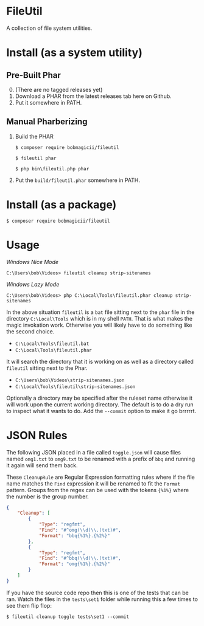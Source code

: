 # FileUtil

A collection of file system utilities.



# Install (as a system utility)

## Pre-Built Phar

0) (There are no tagged releases yet)
1) Download a PHAR from the latest releases tab here on Github.
2) Put it somewhere in PATH.

## Manual Pharberizing

1) Build the PHAR

   ```shell
   $ composer require bobmagicii/fileutil
   ```

   ```shell
   $ fileutil phar
   ```

   ```shell
   $ php bin\fileutil.php phar
   ```

2) Put the `build/fileutil.phar` somewhere in PATH.



# Install (as a package)

```shell
$ composer require bobmagicii/fileutil
```



# Usage

*Windows Nice Mode*
```shell
C:\Users\bob\Videos> fileutil cleanup strip-sitenames
```

*Windows Lazy Mode*
```shell
C:\Users\bob\Videos> php C:\Local\Tools\fileutil.phar cleanup strip-sitenames
```

In the above situation `fileutil` is a `bat` file sitting next to the `phar` file in the directory `C:\Local\Tools` which is in my shell `PATH`. That is what makes the magic invokation work. Otherwise you will likely have to do something like the second choice.

* `C:\Local\Tools\fileutil.bat`
* `C:\Local\Tools\fileutil.phar`

It will search the directory that it is working on as well as a directory called `fileutil` sitting next to the Phar.

* `C:\Users\bob\Videos\strip-sitenames.json`
* `C:\Local\Tools\fileutil\strip-sitenames.json`

Optionally a directory may be specified after the ruleset name otherwise it will work upon the current working directory. The default is to do a dry run to inspect what it wants to do. Add the `--commit` option to make it go brrrrrt.



# JSON Rules

The following JSON placed in a file called `toggle.json` will cause files named `omg1.txt` to `omg9.txt` to be renamed with a prefix of `bbq` and running it again will send them back.

These `CleanupRule` are Regular Expression formatting rules where if the file name matches the `Find` expression it will be renamed to fit the `Format` pattern. Groups from the regex can be used with the tokens `{%1%}` where the number is the group number.

```json
{
	"Cleanup": [
		{
			"Type": "regfmt",
			"Find": "#^omg(\\d)\\.(txt)#",
			"Format": "bbq{%1%}.{%2%}"
		},
		{
			"Type": "regfmt",
			"Find": "#^bbq(\\d)\\.(txt)#",
			"Format": "omg{%1%}.{%2%}"
		}
	]
}
```

If you have the source code repo then this is one of the tests that can be ran. Watch the files in the `tests\set1` folder while running this a few times to see them flip flop:

```shell
$ fileutil cleanup toggle tests\set1 --commit
```
